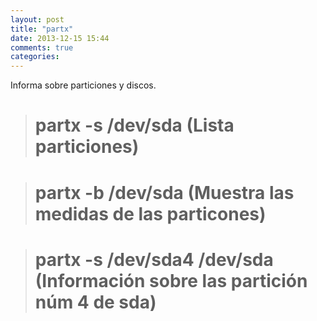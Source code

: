 ```yaml
---
layout: post
title: "partx"
date: 2013-12-15 15:44
comments: true
categories: 
---
```

Informa sobre particiones y discos.

># partx -s /dev/sda (Lista particiones)

># partx -b /dev/sda (Muestra las medidas de las particones)

># partx -s /dev/sda4 /dev/sda (Información sobre las partición núm 4 de sda)

